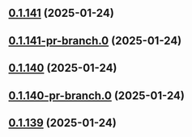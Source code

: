 ## [0.1.141](https://github.com/latha-414/AWS-CICD-web-app/compare/v0.1.141-pr-branch.0...v0.1.141) (2025-01-24)



## [0.1.141-pr-branch.0](https://github.com/latha-414/AWS-CICD-web-app/compare/v0.1.140...v0.1.141-pr-branch.0) (2025-01-24)



## [0.1.140](https://github.com/latha-414/AWS-CICD-web-app/compare/v0.1.140-pr-branch.0...v0.1.140) (2025-01-24)



## [0.1.140-pr-branch.0](https://github.com/latha-414/AWS-CICD-web-app/compare/v0.1.139...v0.1.140-pr-branch.0) (2025-01-24)



## [0.1.139](https://github.com/latha-414/AWS-CICD-web-app/compare/v0.1.139-pr-branch.0...v0.1.139) (2025-01-24)



